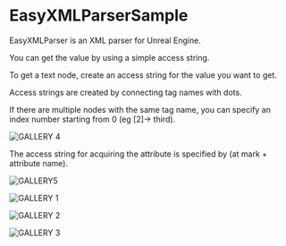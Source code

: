 # EasyXMLParserSample

EasyXMLParser is an XML parser for Unreal Engine.

You can get the value by using a simple access string.


To get a text node, create an access string for the value you want to get.

Access strings are created by connecting tag names with dots.

If there are multiple nodes with the same tag name, you can specify an index number starting from 0 (eg [2]-> third).

![GALLERY 4](https://user-images.githubusercontent.com/8191970/57173329-f35b1e80-6e68-11e9-9cd7-a3910fb9159e.png)

The access string for acquiring the attribute is specified by (at mark + attribute name).

![GALLERY5](https://user-images.githubusercontent.com/8191970/57173330-f8b86900-6e68-11e9-9e52-4974c4dd3718.png)

![GALLERY 1](https://user-images.githubusercontent.com/8191970/57173340-29000780-6e69-11e9-8d55-5a473a631732.png)

![GALLERY 2](https://user-images.githubusercontent.com/8191970/57173342-34533300-6e69-11e9-86af-d9bda9dafc5b.png)

![GALLERY 3](https://user-images.githubusercontent.com/8191970/57173344-3cab6e00-6e69-11e9-805c-b55093fd139e.png)
